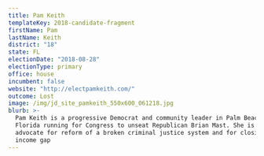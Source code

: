 ```yaml
---
title: Pam Keith
templateKey: 2018-candidate-fragment
firstName: Pam
lastName: Keith
district: "18"
state: FL
electionDate: "2018-08-28"
electionType: primary
office: house
incumbent: false
website: "http://electpamkeith.com/"
outcome: Lost
image: /img/jd_site_pamkeith_550x600_061218.jpg
blurb: >-
  Pam Keith is a progressive Democrat and community leader in Palm Beach,
  Florida running for Congress to unseat Republican Brian Mast. She is a fierce
  advocate for reform of a broken criminal justice system and for closing the
  income gap
---
```

